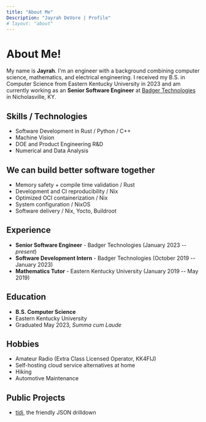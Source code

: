 ```yaml
---
title: "About Me"
Description: "Jayrah DeVore | Profile"
# layout: "about"
---
```


# About Me!

My name is **Jayrah**. I'm an engineer with a background combining computer
science, mathematics, and electrical engineering. I received my B.S. in Computer
Science from Eastern Kentucky University in 2023 and am currently working as an
**Senior Software Engineer** at
[Badger Technologies](https://badger-technologies.com) in Nicholasville, KY.

## Skills / Technologies

- Software Development in Rust / Python / C++
- Machine Vision
- DOE and Product Engineering R&D
- Numerical and Data Analysis

## We can build better software together

- Memory safety + compile time validation / Rust
- Development and CI reproducibility / Nix
- Optimized OCI containerization / Nix
- System configuration / NixOS
- Software delivery / Nix, Yocto, Buildroot

## Experience

- **Senior Software Engineer** - Badger Technologies (January 2023 -- _present_)
- **Software Development Intern** - Badger Technologies (October 2019 --
  January 2023)
- **Mathematics Tutor** - Eastern Kentucky University (January 2019 -- May 2019)

## Education

- **B.S. Computer Science**
- Eastern Kentucky University
- Graduated May 2023, _Summa cum Laude_

## Hobbies

- Amateur Radio (Extra Class Licensed Operator, KK4FIJ)
- Self-hosting cloud service alternatives at home
- Hiking
- Automotive Maintenance

## Public Projects

- [tldj](https://github.com/jayrahdevore/tldrj), the friendly JSON drilldown
